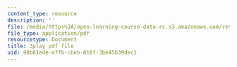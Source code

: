 ```yaml
---
content_type: resource
description: ''
file: /media/https%3A/open-learning-course-data-rc.s3.amazonaws.com/res-tll-004-stem-concept-videos-fall-2013/98b81edee7fbcbeb018f3be45b39dec1_mBJCP3AH2Mk.pdf
file_type: application/pdf
resourcetype: Document
title: 3play pdf file
uid: 98b81ede-e7fb-cbeb-018f-3be45b39dec1
---
```

